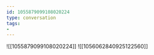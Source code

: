```yaml
---
id: 1055879099108020224
type: conversation
tags:
- 
---
```

![[1055879099108020224]]
![[1056062840925122560]]


